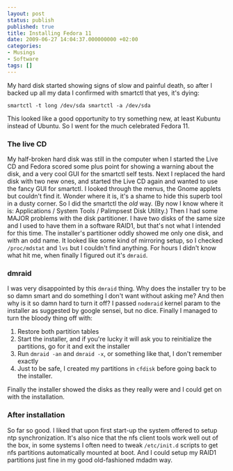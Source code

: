```yaml
---
layout: post
status: publish
published: true
title: Installing Fedora 11
date: 2009-06-27 14:04:37.000000000 +02:00
categories:
- Musings
- Software
tags: []
---
```

My hard disk started showing signs of slow and painful death, so after I backed up all my data I confirmed with smartctl that yes, it's dying:

```
smartctl -t long /dev/sda smartctl -a /dev/sda
```

This looked like a good opportunity to try something new, at least Kubuntu instead of Ubuntu. So I went for the much celebrated Fedora 11.

### The live CD

My half-broken hard disk was still in the computer when I started the Live CD and Fedora scored some plus point for showing a warning about the disk, and a very cool GUI for the smartctl self tests. Next I replaced the hard disk with two new ones, and started the Live CD again and wanted to use the fancy GUI for smartctl. I looked through the menus, the Gnome applets but couldn't find it. Wonder where it is, it's a shame to hide this superb tool in a dusty corner. So I did the smartctl the *old* way. (By now I know where it is: Applications / System Tools / Palimpsest Disk Utility.) Then I had some MAJOR problems with the disk partitioner. I have two disks of the same size and I used to have them in a software RAID1, but that's not what I intended for this time. The installer's partitioner oddly showed me only one disk, and with an odd name. It looked like some kind of mirroring setup, so I checked `/proc/mdstat` and `lvs` but I couldn't find anything. For hours I didn't know what hit me, when finally I figured out it's `dmraid`.

### dmraid

I was very disappointed by this `dmraid` thing. Why does the installer try to be so damn smart and do something I don't want without asking me? And then why is it so damn hard to turn it off? I passed `nodmraid` kernel param to the installer as suggested by google sensei, but no dice. Finally I managed to turn the bloody thing off with:

1. Restore both partition tables
1. Start the installer, and if you're lucky it will ask you to reinitialize the partitions, go for it and exit the installer
1. Run `dmraid -an` and `dmraid -x`, or something like that, I don't remember exactly
1. Just to be safe, I created my partitions in `cfdisk` before going back to the installer.

Finally the installer showed the disks as they really were and I could get on with the installation.

### After installation

So far so good. I liked that upon first start-up the system offered to setup ntp synchronization. It's also nice that the nfs client tools work well out of the box, in some systems I often need to tweak `/etc/init.d` scripts to get nfs partitions automatically mounted at boot. And I could setup my RAID1 partitions just fine in my good old-fashioned mdadm way.
